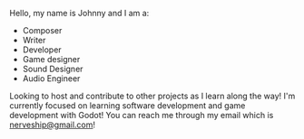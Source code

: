 Hello, my name is Johnny and I am a:
  - Composer
  - Writer
  - Developer
  - Game designer
  - Sound Designer
  - Audio Engineer

Looking to host and contribute to other projects as I learn along the way! 
I'm currently focused on learning software development and game development with Godot!
You can reach me through my email which is nerveship@gmail.com!
